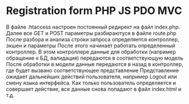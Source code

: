 # Registration form PHP JS PDO MVC
В файле .htaccess настроен постоянный редирект на файл index.php.
Далее все GET и POST параметры разбираютуся в файле route.php
После разбора и анализа строки запроса определяется контроллер, экшен и параметры
После этого начинает работать определенный контроллер.
В этом контроллере данные для обработки (например обращение к БД, валидация) передаются в соответствующую модель
После обработки в модели данные передаются в назад в контроллер, где будет вызвано соответствующее представление
Представление ожидает дальнейших действий пользователя, например Logout или смену языка интерфейса.
Как только пользователь определяется и совершает действие, все данные снова попадают в файл index.html и т.д.
